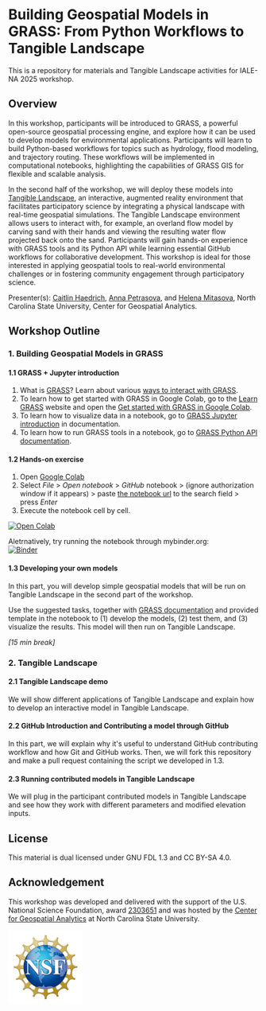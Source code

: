 # Building Geospatial Models in GRASS: From Python Workflows to Tangible Landscape
This is a repository for materials and Tangible Landscape activities for IALE-NA 2025 workshop.


## Overview
In this workshop, participants will be introduced to GRASS, a powerful open-source geospatial processing engine, and explore how it can be used to develop models for environmental applications. Participants will learn to build Python-based workflows for topics such as hydrology, flood modeling, and trajectory routing. These workflows will be implemented in computational notebooks, highlighting the capabilities of GRASS GIS for flexible and scalable analysis.

In the second half of the workshop, we will deploy these models into [Tangible Landscape](https://tangible-landscape.github.io/), an interactive, augmented reality environment that facilitates participatory science by integrating a physical landscape with real-time geospatial simulations. The Tangible Landscape environment allows users to interact with, for example, an overland flow model by carving sand with their hands and viewing the resulting water flow projected back onto the sand. Participants will gain hands-on experience with GRASS tools and its Python API while learning essential GitHub workflows for collaborative development. This workshop is ideal for those interested in applying geospatial tools to real-world environmental challenges or in fostering community engagement through participatory science.


Presenter(s): [Caitlin Haedrich](https://chaedri.github.io/), 
[Anna Petrasova](https://cnr.ncsu.edu/geospatial/people/anna-petrasova/), and 
[Helena Mitasova](https://cnr.ncsu.edu/geospatial/people/helena-mitasova/), North Carolina State University, Center for Geospatial Analytics.

## Workshop Outline

### 1. Building Geospatial Models in GRASS
#### 1.1 GRASS + Jupyter introduction
1. What is [GRASS](https://grass.osgeo.org/)? Learn about various [ways to interact with GRASS](https://grass.osgeo.org/grass-devel/manuals/interfaces_overview.html).
2. To learn how to get started with GRASS in Google Colab, go to the [Learn GRASS](https://grass-tutorials.osgeo.org/) website and open the [Get started with GRASS in Google Colab](https://grass-tutorials.osgeo.org/).
3. To learn how to visualize data in a notebook, go to [GRASS Jupyter introduction](https://grass.osgeo.org/grass-devel/manuals/jupyter_intro.html)  in documentation.
3. To learn how to run GRASS tools in a notebook, go to [GRASS Python API  documentation](https://grass.osgeo.org/grass-devel/manuals/python_intro.html).


#### 1.2 Hands-on exercise

1. Open [Google Colab](https://colab.research.google.com/)
2. Select _File_ > _Open notebook_ > _GitHub_ notebook > (ignore authorization window if it appears) > paste [the notebook url](workshop.ipynb) to the search field > press _Enter_
3. Execute the notebook cell by cell.

[![Open Colab](https://colab.research.google.com/assets/colab-badge.svg)](https://colab.research.google.com/)

Aletrnatively, try running the notebook through mybinder.org:  
 [![Binder](https://mybinder.org/badge_logo.svg)](https://mybinder.org/v2/gh/ncsu-geoforall-lab/iale-2025-workshop-tl/main?urlpath=%2Fdoc%2Ftree%2Fbinder_workshop.ipynb)

#### 1.3 Developing your own models

In this part, you will develop simple geospatial models that will be run on Tangible Landscape in the second part of the workshop.

Use the suggested tasks, together with [GRASS documentation](https://grass.osgeo.org/grass-devel/manuals/index.html) and provided template in the notebook
to (1) develop the models, (2) test them, and (3) visualize the results.
This model will then run on Tangible Landscape. 

_[15 min break]_

### 2. Tangible Landscape

#### 2.1 Tangible Landscape demo

We will show different applications of Tangible Landscape and explain how to develop an interactive model in Tangible Landscape.

#### 2.2 GitHub Introduction and Contributing a model through GitHub

In this part, we will explain why it's useful to understand GitHub contributing workflow and how Git and GitHub works. Then, we will fork this repository and make a pull request containing the script we developed in 1.3.

#### 2.3 Running contributed models in Tangible Landscape

We will plug in the participant contributed models in Tangible Landscape and see how they work with different parameters and modified elevation inputs.






## License

This material is dual licensed under GNU FDL 1.3 and CC BY-SA 4.0.

## Acknowledgement
This workshop was developed and delivered with the support of the U.S. National Science Foundation, award [2303651](https://www.nsf.gov/awardsearch/showAward?AWD_ID=2303651) and was hosted by the [Center for Geospatial Analytics](https://cnr.ncsu.edu/geospatial/) at North Carolina State University.

<img src="NSF_logo.png" title="NSF" width=150>
